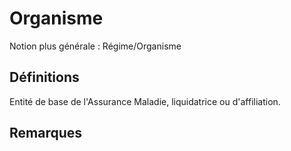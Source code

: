 # Organisme 
<!-- SPDX-License-Identifier: MPL-2.0 -->

Notion plus générale : Régime/Organisme

## Définitions

Entité de base de l'Assurance Maladie, liquidatrice ou d'affiliation.

## Remarques


